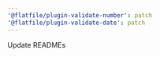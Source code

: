 ```yaml
---
'@flatfile/plugin-validate-number': patch
'@flatfile/plugin-validate-date': patch
---
```


Update READMEs
